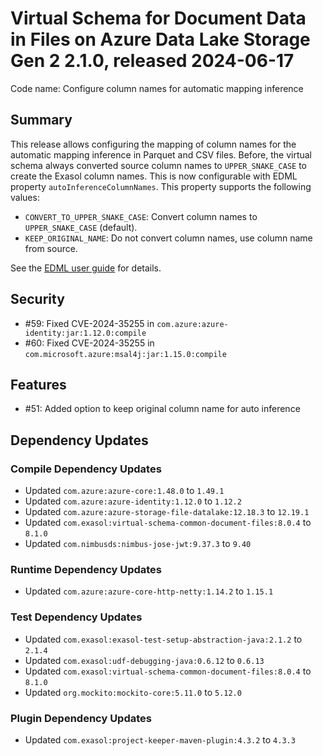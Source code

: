 # Virtual Schema for Document Data in Files on Azure Data Lake Storage Gen 2 2.1.0, released 2024-06-17

Code name: Configure column names for automatic mapping inference

## Summary

This release allows configuring the mapping of column names for the automatic mapping inference in Parquet and CSV files. Before, the virtual schema always converted source column names to `UPPER_SNAKE_CASE` to create the Exasol column names. This is now configurable with EDML property `autoInferenceColumnNames`. This property supports the following values:
* `CONVERT_TO_UPPER_SNAKE_CASE`: Convert column names to `UPPER_SNAKE_CASE` (default).
* `KEEP_ORIGINAL_NAME`: Do not convert column names, use column name from source.

See the [EDML user guide](https://github.com/exasol/virtual-schema-common-document/blob/main/doc/user_guide/edml_user_guide.md#column-name-conversion) for details.

## Security

* #59: Fixed CVE-2024-35255 in `com.azure:azure-identity:jar:1.12.0:compile`
* #60: Fixed CVE-2024-35255 in `com.microsoft.azure:msal4j:jar:1.15.0:compile`

## Features

* #51: Added option to keep original column name for auto inference

## Dependency Updates

### Compile Dependency Updates

* Updated `com.azure:azure-core:1.48.0` to `1.49.1`
* Updated `com.azure:azure-identity:1.12.0` to `1.12.2`
* Updated `com.azure:azure-storage-file-datalake:12.18.3` to `12.19.1`
* Updated `com.exasol:virtual-schema-common-document-files:8.0.4` to `8.1.0`
* Updated `com.nimbusds:nimbus-jose-jwt:9.37.3` to `9.40`

### Runtime Dependency Updates

* Updated `com.azure:azure-core-http-netty:1.14.2` to `1.15.1`

### Test Dependency Updates

* Updated `com.exasol:exasol-test-setup-abstraction-java:2.1.2` to `2.1.4`
* Updated `com.exasol:udf-debugging-java:0.6.12` to `0.6.13`
* Updated `com.exasol:virtual-schema-common-document-files:8.0.4` to `8.1.0`
* Updated `org.mockito:mockito-core:5.11.0` to `5.12.0`

### Plugin Dependency Updates

* Updated `com.exasol:project-keeper-maven-plugin:4.3.2` to `4.3.3`
